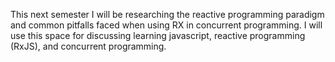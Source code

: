 This next semester I will be researching the reactive programming paradigm and common pitfalls faced
when using RX in concurrent programming. I will use this space for discussing learning javascript,
reactive programming (RxJS), and concurrent programming. 